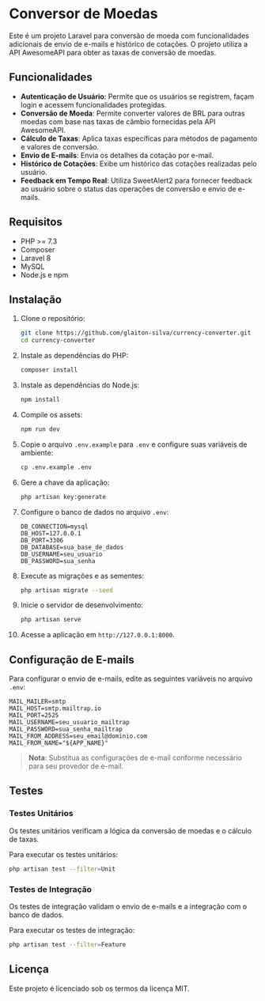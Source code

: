
# Conversor de Moedas

Este é um projeto Laravel para conversão de moeda com funcionalidades adicionais de envio de e-mails e histórico de cotações. O projeto utiliza a API AwesomeAPI para obter as taxas de conversão de moedas.

## Funcionalidades

- **Autenticação de Usuário**: Permite que os usuários se registrem, façam login e acessem funcionalidades protegidas.
- **Conversão de Moeda**: Permite converter valores de BRL para outras moedas com base nas taxas de câmbio fornecidas pela API AwesomeAPI.
- **Cálculo de Taxas**: Aplica taxas específicas para métodos de pagamento e valores de conversão.
- **Envio de E-mails**: Envia os detalhes da cotação por e-mail.
- **Histórico de Cotações**: Exibe um histórico das cotações realizadas pelo usuário.
- **Feedback em Tempo Real**: Utiliza SweetAlert2 para fornecer feedback ao usuário sobre o status das operações de conversão e envio de e-mails.

## Requisitos

- PHP >= 7.3
- Composer
- Laravel 8
- MySQL
- Node.js e npm

## Instalação

1. Clone o repositório:

    ```bash
    git clone https://github.com/glaiton-silva/currency-converter.git
    cd currency-converter
    ```

2. Instale as dependências do PHP:

    ```bash
    composer install
    ```

3. Instale as dependências do Node.js:

    ```bash
    npm install
    ```

4. Compile os assets:

    ```bash
    npm run dev
    ```

5. Copie o arquivo `.env.example` para `.env` e configure suas variáveis de ambiente:

    ```bash
    cp .env.example .env
    ```

6. Gere a chave da aplicação:

    ```bash
    php artisan key:generate
    ```

7. Configure o banco de dados no arquivo `.env`:

    ```
    DB_CONNECTION=mysql
    DB_HOST=127.0.0.1
    DB_PORT=3306
    DB_DATABASE=sua_base_de_dados
    DB_USERNAME=seu_usuario
    DB_PASSWORD=sua_senha
    ```

8. Execute as migrações e as sementes:

    ```bash
    php artisan migrate --seed
    ```

9. Inicie o servidor de desenvolvimento:

    ```bash
    php artisan serve
    ```

10. Acesse a aplicação em `http://127.0.0.1:8000`.

## Configuração de E-mails

Para configurar o envio de e-mails, edite as seguintes variáveis no arquivo `.env`:

```
MAIL_MAILER=smtp
MAIL_HOST=smtp.mailtrap.io
MAIL_PORT=2525
MAIL_USERNAME=seu_usuario_mailtrap
MAIL_PASSWORD=sua_senha_mailtrap
MAIL_FROM_ADDRESS=seu_email@dominio.com
MAIL_FROM_NAME="${APP_NAME}"
```

> **Nota**: Substitua as configurações de e-mail conforme necessário para seu provedor de e-mail.

## Testes

### Testes Unitários

Os testes unitários verificam a lógica da conversão de moedas e o cálculo de taxas.

Para executar os testes unitários:

```bash
php artisan test --filter=Unit
```

### Testes de Integração

Os testes de integração validam o envio de e-mails e a integração com o banco de dados.

Para executar os testes de integração:

```bash
php artisan test --filter=Feature
```

## Licença

Este projeto é licenciado sob os termos da licença MIT.


